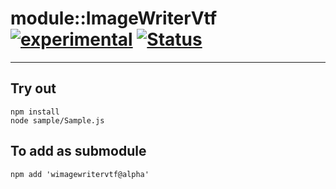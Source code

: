 
# module::ImageWriterVtf [![experimental](https://img.shields.io/badge/stability-experimental-orange.svg)](https://github.com/emersion/stability-badges#experimental) [![Status](https://github.com/Wandalen/wImageWriterVtf/workflows/Test/badge.svg)](https://github.com/Wandalen/wImageWriterVtf/actions?query=workflow%3ATest)

___

## Try out
```
npm install
node sample/Sample.js
```

## To add as submodule
```
npm add 'wimagewritervtf@alpha'
```

